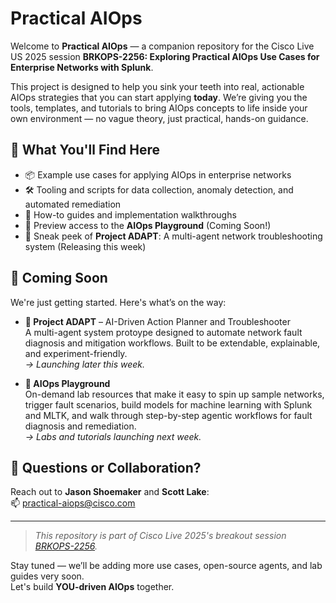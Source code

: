 # Practical AIOps

Welcome to **Practical AIOps** — a companion repository for the Cisco Live US 2025 session **BRKOPS-2256: Exploring Practical AIOps Use Cases for Enterprise Networks with Splunk**.

This project is designed to help you sink your teeth into real, actionable AIOps strategies that you can start applying **today**. We’re giving you the tools, templates, and tutorials to bring AIOps concepts to life inside your own environment — no vague theory, just practical, hands-on guidance.

## 🔧 What You'll Find Here

- 📦 Example use cases for applying AIOps in enterprise networks  
- 🛠️ Tooling and scripts for data collection, anomaly detection, and automated remediation  
- 📘 How-to guides and implementation walkthroughs  
- 🚧 Preview access to the **AIOps Playground** (Coming Soon!)  
- 🤖 Sneak peek of **Project ADAPT**: A multi-agent network troubleshooting system (Releasing this week)

## 🚀 Coming Soon

We're just getting started. Here's what’s on the way:

- **🧠 Project ADAPT** – AI-Driven Action Planner and Troubleshooter  
  A multi-agent system protoype designed to automate network fault diagnosis and mitigation workflows. Built to be extendable, explainable, and experiment-friendly.  
  _→ Launching later this week._

- **🧪 AIOps Playground**  
  On-demand lab resources that make it easy to spin up sample networks, trigger fault scenarios, build models for machine learning with Splunk and MLTK, and walk through step-by-step agentic workflows for fault diagnosis and remediation.  
  _→ Labs and tutorials launching next week._

## 💬 Questions or Collaboration?

Reach out to **Jason Shoemaker** and **Scott Lake**:  
📫 [practical-aiops@cisco.com](mailto:practical-aiops@cisco.com)

---

> _This repository is part of Cisco Live 2025's breakout session [BRKOPS-2256](https://www.ciscolive.com)._

Stay tuned — we’ll be adding more use cases, open-source agents, and lab guides very soon.  
Let's build **YOU-driven AIOps** together.
